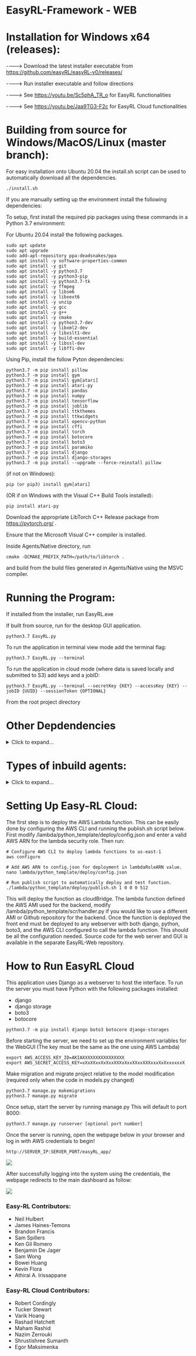 # EasyRL-Framework - WEB

# Installation for Windows x64 (releases):

----> Download the latest installer executable from https://github.com/easyRL/easyRL-v0/releases/

----> Run installer executable and follow directions

----> See https://youtu.be/Sc5phA_TR_o for EasyRL functionalities

----> See https://youtu.be/Jaa9TG3-F2c for EasyRL Cloud functionalities

# Building from source for Windows/MacOS/Linux (master branch):

For easy installation onto Ubuntu 20.04 the install.sh script can be used to automatically download all the dependencies.

```
./install.sh
```

If you are manually setting up the environment install the following dependencies:

To setup, first install the required pip packages using these commands
in a Python 3.7 environment:

For Ubuntu 20.04 install the following packages. 

```
sudo apt update
sudo apt upgrade
sudo add-apt-repository ppa:deadsnakes/ppa
sudo apt install -y software-properties-common 
sudo apt install -y git 
sudo apt install -y python3.7 
sudo apt install -y python3-pip 
sudo apt install -y python3.7-tk 
sudo apt install -y ffmpeg 
sudo apt install -y libsm6 
sudo apt install -y libxext6
sudo apt install -y unzip
sudo apt install -y gcc 
sudo apt install -y g++
sudo apt install -y cmake
sudo apt install -y python3.7-dev
sudo apt install -y libxml2-dev 
sudo apt install -y libxslt1-dev
sudo apt install -y build-essential 
sudo apt install -y libssl-dev 
sudo apt install -y libffi-dev
```

Using Pip, install the follow Pyton dependencies:

```
python3.7 -m pip install pillow
python3.7 -m pip install gym
python3.7 -m pip install gym[atari]
python3.7 -m pip install atari-py
python3.7 -m pip install pandas
python3.7 -m pip install numpy
python3.7 -m pip install tensorflow
python3.7 -m pip install joblib
python3.7 -m pip install ttkthemes
python3.7 -m pip install ttkwidgets
python3.7 -m pip install opencv-python
python3.7 -m pip install cffi
python3.7 -m pip install torch
python3.7 -m pip install botocore
python3.7 -m pip install boto3
python3.7 -m pip install paramiko
python3.7 -m pip install django
python3.7 -m pip install django-storages
python3.7 -m pip install --upgrade --force-reinstall pillow
```

(if not on Windows):

```
pip (or pip3) install gym[atari]
```

(OR if on Windows with the Visual C++ Build Tools installed):

```
pip install atari-py
```

Download the appropriate LibTorch C++ Release package from https://pytorch.org/ .

Ensure that the Microsoft Visual C++ compiler is installed.

Inside Agents/Native directory, run

```
cmake -DCMAKE_PREFIX_PATH=/path/to/libtorch .
```

and build from the build files generated in Agents/Native using the MSVC compiler.

# Running the Program:

If installed from the installer, run EasyRL.exe

If built from source, run for the desktop GUI application.

```
python3.7 EasyRL.py
```

To run the application in terminal view mode add the terminal flag:
```
python3.7 EasyRL.py --terminal
```

To run the application in cloud mode (where data is saved locally and submitted to S3) add keys and a jobID:
```
python3.7 EasyRL.py --terminal --secretKey {KEY} --accessKey {KEY} --jobID {UUID} --sessionToken {OPTIONAL}
```

From the root project directory

# Other Depdendencies
<details>
  <summary>Click to expand...</summary>
  
  Here are the required dependencies:
  
  ```
  -- visual c++ installation
  -- compile native agents (cmake list)
  -- absl-py==0.9.0
  -- astor==0.8.1
  -- atari-py==0.2.6
  -- cachetools==4.0.0
  -- certifi==2019.11.28
  -- chardet==3.0.4
  -- cloudpickle==1.2.2
  -- cycler==0.10.0
  -- decorator==4.4.1
  -- future==0.18.2
  -- gast==0.2.2
  -- google-auth==1.11.0
  -- google-auth-oauthlib==0.4.1
  -- google-pasta==0.1.8
  -- grpcio==1.27.1
  -- gym~=0.17.2
  -- h5py==2.10.0
  -- idna==2.8
  -- imageio==2.6.1
  -- joblib~=0.16.0
  -- Keras==2.3.1
  -- Keras-Applications==1.0.8
  -- Keras-Preprocessing==1.1.0
  -- kiwisolver==1.1.0
  -- lxml==4.5.0
  -- Markdown==3.2
  -- matplotlib==3.1.3
  -- networkx==2.4
  -- numpy~=1.19.0
  -- oauthlib==3.1.0
  -- opencv-python~=4.3.0.36
  -- opt-einsum==3.1.0
  -- pandas==1.0.1
  -- Pillow~=7.2.0
  -- protobuf==3.11.3
  -- pyasn1==0.4.8
  -- pyasn1-modules==0.2.8
  -- pyglet==1.2.4
  -- pyparsing==2.4.6
  -- python-dateutil==2.8.1
  -- pytils==0.3
  -- pytz==2019.3
  -- PyWavelets==1.1.1
  -- PyYAML==5.3
  -- requests==2.22.0
  -- requests-oauthlib==1.3.0
  -- rsa==4.0
  -- scikit-image==0.16.2
  -- scipy==1.4.1
  -- six==1.14.0
  -- tensorboard==2.1.0
  -- tensorboardX==2.0
  -- tensorflow==2.1.0
  -- tensorflow-estimator==2.1.0
  -- termcolor==1.1.0
  -- tf==1.0.0
  -- tools==0.1.9
  -- torchvision==0.6.0
  -- ttkthemes~=3.1.0
  -- ttkwidgets==0.11.0
  -- urllib3==1.25.8
  -- Werkzeug==1.0.0
  -- wrapt==1.11.2
  -- xlrd==1.2.0
  -- XlsxWriter==1.2.9
  -- xlutils==2.0.0
  -- xlwt==1.3.0
  -- interval~=1.0.0
  ```
 </details>

# Types of inbuild agents:
<details>
  <summary>Click to expand...</summary>
  Currently available agents:
  
  ```
  Q-Table SARSA/Q-Learning
  deep Q-learning
  deep recurrent Q-learning
  action deep recurrent Q-learning
  double, dueling deep q native
  drqn native
  conv drqn native
  ppo native
  reinforce native
  actorcritic native
  trpo
  sac
  npg
  ddpg
  cem
  ```
</details>

# Setting Up Easy-RL Cloud:

The first step is to deploy the AWS Lambda function. This can be easily done by configuring the AWS CLI and running the publish.sh script below. First modify /lambda/python_template/deploy/config.json and enter a valid AWS ARN for the lambda security role. Then run:

```
# Configure AWS CLI to deploy lambda functions to us-east-1
aws configure

# Add AWS ARN to config.json for deployment in lambdaRoleARN value.
nano lambda/python_template/deploy/config.json

# Run publish script to automatically deploy and test function.
./lambda/python_template/deploy/publish.sh 1 0 0 0 512
```

This will deploy the function as cloudBridge. The lambda function defined the AWS AMI used for the backend, modify /lambda/python_template/scr/handler.py if you would like to use a different AMI or Github repository for the backend. Once the function is deployed the front end must be deployed to any webserver with both django, python, boto3, and the AWS CLI configured to call the lambda function. This should be all the configuration needed. Source code for the web server and GUI is available in the separate EasyRL-Web repository.

# How to Run EasyRL Cloud

This application uses Django as a webserver to host the interface. To run the server you must have Python with the following packages installed:

- django
- django storage
- boto3
- botocore

```
python3.7 -m pip install django boto3 botocore django-storages
```

Before starting the server, we need to set up the environment variables for the WebGUI (The key must be the same as the one using AWS Lambda)

```
export AWS_ACCESS_KEY_ID=AKIAXXXXXXXXXXXXXXXX
export AWS_SECRET_ACCESS_KEY=xXxXXxxXxXxxXXXxXxxXXxxXXXxxxXxXxxxxxxX
```

Make migration and migrate project relative to the model modification (required only when the code in models.py changed)

```
python3.7 manage.py makemigrations
python3.7 manage.py migrate
```

Once setup, start the server by running manage.py This will default to port 8000:

```
python3.7 manage.py runserver [optional port number]
```

Once the server is running, open the webpage below in your browser and log in with AWS credentials to begin!

```
http://SERVER_IP:SERVER_PORT/easyRL_app/
```

![](./webpage/login.png)

After successfully logging into the system using the credentials, the webpage redirects to the main dashboard as follow:

![](./webpage/app.png)


### Easy-RL Contributors:

* Neil Hulbert
* James Haines-Temons
* Brandon Francis
* Sam Spillers
* Ken Gil Romero
* Benjamin De Jager
* Sam Wong
* Bowei Huang
* Kevin Flora
* Athirai A. Irissappane

### Easy-RL Cloud Contributors:

* Robert Cordingly
* Tucker Stewart
* Varik Hoang
* Rashad Hatchett
* Maham Rashid
* Nazim Zerrouki
* Shrustishree Sumanth
* Egor Maksimenka
